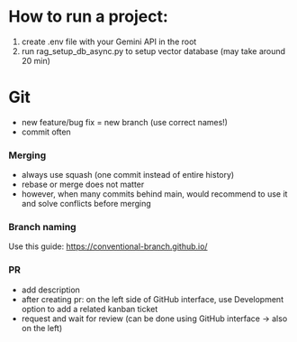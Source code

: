 # How to run a project:

1) create .env file with your Gemini API in the root
2) run rag_setup_db_async.py to setup vector database (may take around 20 min)



# Git
- new feature/bug fix = new branch (use correct names!)
- commit often

### Merging
- always use squash (one commit instead of entire history)
- rebase or merge does not matter
- however, when many commits behind main, would recommend to use it and solve conflicts before merging

### Branch naming
Use this guide:
https://conventional-branch.github.io/

### PR
- add description
- after creating pr: on the left side of GitHub interface, use Development option to add a related kanban ticket
- request and wait for review (can be done using GitHub interface -> also on the left)
